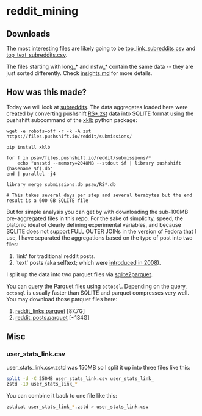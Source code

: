 # reddit_mining

## Downloads

The most interesting files are likely going to be [top_link_subreddits.csv](./top_link_subreddits.csv) and [top_text_subreddits.csv](./top_text_subreddits.csv).

The files starting with long_* and nsfw_* contain the same data -- they are just sorted differently. Check [insights.md](./insights.md) for more details.

## How was this made?

Today we will look at [subreddits](https://youtu.be/pUncXbXAiV0). The data aggregates loaded here were created by converting pushshift [RS\*.zst](https://files.pushshift.io/reddit/submissions/) data into SQLITE format using the pushshift subcommand of the [xklb](https://github.com/chapmanjacobd/library) python package:

```fish
wget -e robots=off -r -k -A zst https://files.pushshift.io/reddit/submissions/

pip install xklb

for f in psaw/files.pushshift.io/reddit/submissions/*
    echo "unzstd --memory=2048MB --stdout $f | library pushshift (basename $f).db"
end | parallel -j4

library merge submissions.db psaw/RS*.db

# This takes several days per step and several terabytes but the end result is a 600 GB SQLITE file
```

But for simple analysis you can get by with downloading the sub-100MB pre-aggregated files in this repo. For the sake of simplicity, speed, the platonic ideal of clearly defining experimental variables, and because SQLITE does not support FULL OUTER JOINs in the version of Fedora that I use, I have separated the aggregations based on the type of post into two files:

1) 'link' for traditional reddit posts.
2) 'text' posts (aka selftext; which were [introduced in 2008](https://news.ycombinator.com/item?id=20453120)).

I split up the data into two parquet files via [sqlite2parquet](https://github.com/asayers/sqlite2parquet/).

You can query the Parquet files using `octosql`. Depending on the query, `octosql` is usually faster than SQLITE and parquet compresses very well. You may download those parquet files here:

1) [reddit_links.parquet](https://archive.org/details/reddit_links) [87.7G]
2) [reddit_posts.parquet](https://archive.org/details/reddit_posts) [~134G]

## Misc

### user_stats_link.csv

user_stats_link.csv.zstd was 150MB so I split it up into three files like this:

```sh
split -d -C 250MB user_stats_link.csv user_stats_link_
zstd -19 user_stats_link_*
```

You can combine it back to one file like this:

```sh
zstdcat user_stats_link_*.zstd > user_stats_link.csv
```
